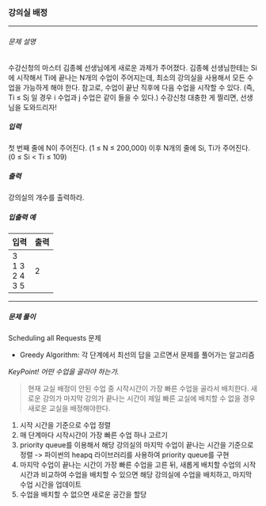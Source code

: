 ### 강의실 배정

***

###### 문제 설명

수강신청의 마스터 김종혜 선생님에게 새로운 과제가 주어졌다.
김종혜 선생님한테는 Si에 시작해서 Ti에 끝나는 N개의 수업이 주어지는데, 최소의 강의실을 사용해서 모든 수업을 가능하게 해야 한다.
참고로, 수업이 끝난 직후에 다음 수업을 시작할 수 있다. (즉, Ti ≤ Sj 일 경우 i 수업과 j 수업은 같이 들을 수 있다.)
수강신청 대충한 게 찔리면, 선생님을 도와드리자!

##### 입력
첫 번째 줄에 N이 주어진다. (1 ≤ N ≤ 200,000)
이후 N개의 줄에 Si, Ti가 주어진다. (0 ≤ Si < Ti ≤ 109)

##### 출력
강의실의 개수를 출력하라.

##### 입출력 예

| 입력    | 출력    |
| :------------ | :--- |
| 3 <br> 1 3 <br> 2 4 <br> 3 5  | 2

------

##### 문제 풀이
Scheduling all Requests 문제
- Greedy Algorithm: 각 단계에서 최선의 답을 고르면서 문제를 풀어가는 알고리즘

*KeyPoint! 어떤 수업을 골라야 하는가.*
> 현재 교실 배정이 안된 수업 중 시작시간이 가장 빠른 수업을 골라서 배치한다.
> 새로운 강의가 마지막 강의가 끝나는 시간이 제일 빠른 교실에 배치할 수 없을 경우 새로운 교실을 배정해야한다.

1. 시작 시간을 기준으로 수업 정렬
2. 매 단계마다 시작시간이 가장 빠른 수업 하나 고르기
3. priority queue를 이용해서 해당 강의실의 마지막 수업이 끝나는 시간을 기준으로 정렬
   -> 파이썬의 heapq 라이브러리를 사용하여 priority queue를 구현
4. 마지막 수업이 끝나는 시간이 가장 빠른 수업을 고른 뒤, 새롭게 배치할 수업의 시작 시간과 비교하여 수업을 배치할 수 있으면 해당 강의실에 수업을 배치하고, 마지막 수업 시간을 업데이트
5. 수업을 배치할 수 없으면 새로운 공간을 할당
